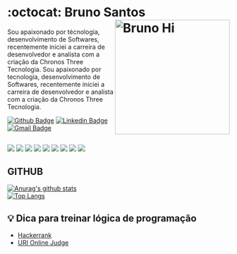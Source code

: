# :octocat: Bruno Santos<img src="https://user-images.githubusercontent.com/53089002/106663542-9c750280-6582-11eb-955f-3f104a54d206.png" width="260" alt="Bruno Hi" align="right" />

Sou apaixonado por técnologia, desenvolvimento de Softwares, recentemente iniciei a carreira de desenvolvedor e analista com a criação da Chronos Three Tecnologia.
Sou apaixonado por tecnologia, desenvolvimento de Softwares, recentemente iniciei a carreira de desenvolvedor e analista com a criação da Chronos Three Tecnologia.

<!--[![YouTube Badge](https://img.shields.io/badge/-YouTube-red?style=flat-square&logo=youtube&logoColor=white)](https://www.youtube.com/bruno-santos)-->
[![Github Badge](https://img.shields.io/badge/-Github-000?style=flat-square&logo=Github&logoColor=white)](https://github.com/Bruno-Sil/)
[![Linkedin Badge](https://img.shields.io/badge/-LinkedIn-blue?style=flat-square&logo)](https://www.linkedin.com/in/bruno-santos)
[![Gmail Badge](https://img.shields.io/badge/-Gmail-c14438?style=flat-square&logo=Gmail&logoColor=white)](deltafid@gmail.com)
<!--[![Github Badge](https://img.shields.io/badge/-CodePen-black?style=flat-square&logo=CodePen&logoColor=white)](https://CodePen.com/bruno-santos)-->
##
![](https://img.shields.io/badge/‎-Linux-E95420?logo=linux&logoColor=white&style=plastic)
![](https://img.shields.io/badge/‎-PHP-181717?logo=php&logoColor=white&style=plastic)
![](https://img.shields.io/badge/‎-JavaScript-F7DF1E?logo=javascript&logoColor=white&style=plastic)
![](https://img.shields.io/badge/‎-HTML-CC342D?logo=html5&logoColor=white&style=plastic)
![](https://img.shields.io/badge/‎-CSS-1572B6?logo=css3&logoColor=white&style=plastic)
![](https://img.shields.io/badge/‎-NodeJS-339933?logo=Node.js&logoColor=white&style=plastic)
![](https://img.shields.io/badge/‎-Git-F05032?logo=git&logoColor=white&style=plastic)
![](https://img.shields.io/badge/‎-GitHub-181717?logo=github&logoColor=white&style=plastic)
![](https://img.shields.io/badge/‎-VS%20Code-007ACC?logo=visual-studio-code&logoColor=white&style=plastic)
## GITHUB
[![Anurag's github stats](https://github-readme-stats.vercel.app/api?username=bruno-santoso&hide=issues&show_icons=true&title_color=61dafb&text_color=FFFFFF&icon_color=61dafb&bg_color=20232a)](https://github.com/anuraghazra/github-readme-stats)
<br>
[![Top Langs](https://github-readme-stats.vercel.app/api/top-langs/?username=bruno-santos&layout=compact&title_color=61dafb&text_color=FFFFFF&icon_color=61dafb&bg_color=20232a)](https://github.com/anuraghazra/github-readme-stats)
## 💡 Dica para treinar lógica de programação
- [Hackerrank](https://www.hackerrank.com/)
- [URI Online Judge](https://www.urionlinejudge.com.br/judge/en/login)

